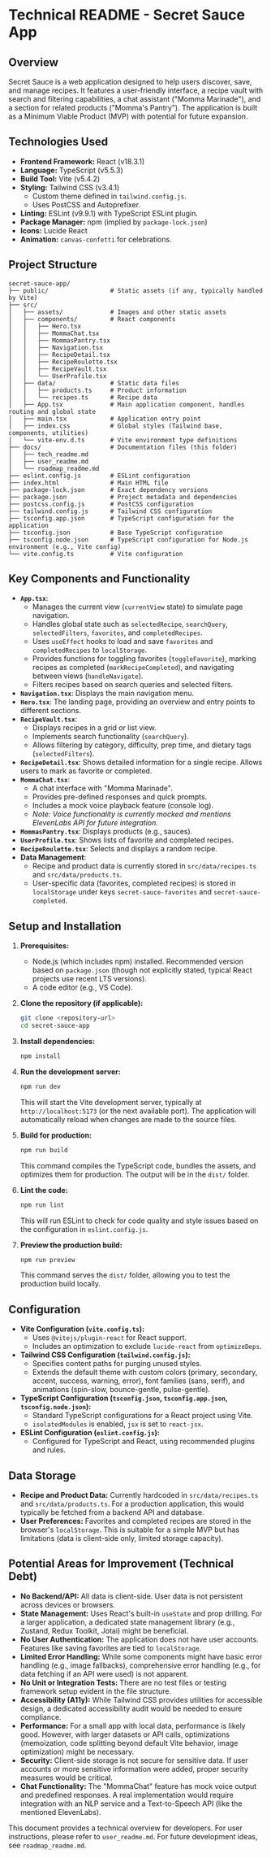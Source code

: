 # Technical README - Secret Sauce App

## Overview

Secret Sauce is a web application designed to help users discover, save, and manage recipes. It features a user-friendly interface, a recipe vault with search and filtering capabilities, a chat assistant ("Momma Marinade"), and a section for related products ("Momma's Pantry"). The application is built as a Minimum Viable Product (MVP) with potential for future expansion.

## Technologies Used

*   **Frontend Framework:** React (v18.3.1)
*   **Language:** TypeScript (v5.5.3)
*   **Build Tool:** Vite (v5.4.2)
*   **Styling:** Tailwind CSS (v3.4.1)
    *   Custom theme defined in `tailwind.config.js`.
    *   Uses PostCSS and Autoprefixer.
*   **Linting:** ESLint (v9.9.1) with TypeScript ESLint plugin.
*   **Package Manager:** npm (implied by `package-lock.json`)
*   **Icons:** Lucide React
*   **Animation:** `canvas-confetti` for celebrations.

## Project Structure

```
secret-sauce-app/
├── public/                 # Static assets (if any, typically handled by Vite)
├── src/
│   ├── assets/             # Images and other static assets
│   ├── components/         # React components
│   │   ├── Hero.tsx
│   │   ├── MommaChat.tsx
│   │   ├── MommasPantry.tsx
│   │   ├── Navigation.tsx
│   │   ├── RecipeDetail.tsx
│   │   ├── RecipeRoulette.tsx
│   │   ├── RecipeVault.tsx
│   │   └── UserProfile.tsx
│   ├── data/               # Static data files
│   │   ├── products.ts     # Product information
│   │   └── recipes.ts      # Recipe data
│   ├── App.tsx             # Main application component, handles routing and global state
│   ├── main.tsx            # Application entry point
│   ├── index.css           # Global styles (Tailwind base, components, utilities)
│   └── vite-env.d.ts       # Vite environment type definitions
├── docs/                   # Documentation files (this folder)
│   ├── tech_readme.md
│   ├── user_readme.md
│   └── roadmap_readme.md
├── eslint.config.js        # ESLint configuration
├── index.html              # Main HTML file
├── package-lock.json       # Exact dependency versions
├── package.json            # Project metadata and dependencies
├── postcss.config.js       # PostCSS configuration
├── tailwind.config.js      # Tailwind CSS configuration
├── tsconfig.app.json       # TypeScript configuration for the application
├── tsconfig.json           # Base TypeScript configuration
├── tsconfig.node.json      # TypeScript configuration for Node.js environment (e.g., Vite config)
└── vite.config.ts          # Vite configuration
```

## Key Components and Functionality

*   **`App.tsx`**:
    *   Manages the current view (`currentView` state) to simulate page navigation.
    *   Handles global state such as `selectedRecipe`, `searchQuery`, `selectedFilters`, `favorites`, and `completedRecipes`.
    *   Uses `useEffect` hooks to load and save `favorites` and `completedRecipes` to `localStorage`.
    *   Provides functions for toggling favorites (`toggleFavorite`), marking recipes as completed (`markRecipeCompleted`), and navigating between views (`handleNavigate`).
    *   Filters recipes based on search queries and selected filters.
*   **`Navigation.tsx`**: Displays the main navigation menu.
*   **`Hero.tsx`**: The landing page, providing an overview and entry points to different sections.
*   **`RecipeVault.tsx`**:
    *   Displays recipes in a grid or list view.
    *   Implements search functionality (`searchQuery`).
    *   Allows filtering by category, difficulty, prep time, and dietary tags (`selectedFilters`).
*   **`RecipeDetail.tsx`**: Shows detailed information for a single recipe. Allows users to mark as favorite or completed.
*   **`MommaChat.tsx`**:
    *   A chat interface with "Momma Marinade".
    *   Provides pre-defined responses and quick prompts.
    *   Includes a mock voice playback feature (console log).
    *   *Note: Voice functionality is currently mocked and mentions ElevenLabs API for future integration.*
*   **`MommasPantry.tsx`**: Displays products (e.g., sauces).
*   **`UserProfile.tsx`**: Shows lists of favorite and completed recipes.
*   **`RecipeRoulette.tsx`**: Selects and displays a random recipe.
*   **Data Management**:
    *   Recipe and product data is currently stored in `src/data/recipes.ts` and `src/data/products.ts`.
    *   User-specific data (favorites, completed recipes) is stored in `localStorage` under keys `secret-sauce-favorites` and `secret-sauce-completed`.

## Setup and Installation

1.  **Prerequisites:**
    *   Node.js (which includes npm) installed. Recommended version based on `package.json` (though not explicitly stated, typical React projects use recent LTS versions).
    *   A code editor (e.g., VS Code).

2.  **Clone the repository (if applicable):**
    ```bash
    git clone <repository-url>
    cd secret-sauce-app
    ```

3.  **Install dependencies:**
    ```bash
    npm install
    ```

4.  **Run the development server:**
    ```bash
    npm run dev
    ```
    This will start the Vite development server, typically at `http://localhost:5173` (or the next available port). The application will automatically reload when changes are made to the source files.

5.  **Build for production:**
    ```bash
    npm run build
    ```
    This command compiles the TypeScript code, bundles the assets, and optimizes them for production. The output will be in the `dist/` folder.

6.  **Lint the code:**
    ```bash
    npm run lint
    ```
    This will run ESLint to check for code quality and style issues based on the configuration in `eslint.config.js`.

7.  **Preview the production build:**
    ```bash
    npm run preview
    ```
    This command serves the `dist/` folder, allowing you to test the production build locally.

## Configuration

*   **Vite Configuration (`vite.config.ts`):**
    *   Uses `@vitejs/plugin-react` for React support.
    *   Includes an optimization to exclude `lucide-react` from `optimizeDeps`.
*   **Tailwind CSS Configuration (`tailwind.config.js`):**
    *   Specifies content paths for purging unused styles.
    *   Extends the default theme with custom colors (primary, secondary, accent, success, warning, error), font families (sans, serif), and animations (spin-slow, bounce-gentle, pulse-gentle).
*   **TypeScript Configuration (`tsconfig.json`, `tsconfig.app.json`, `tsconfig.node.json`):**
    *   Standard TypeScript configurations for a React project using Vite.
    *   `isolatedModules` is enabled, `jsx` is set to `react-jsx`.
*   **ESLint Configuration (`eslint.config.js`):**
    *   Configured for TypeScript and React, using recommended plugins and rules.

## Data Storage

*   **Recipe and Product Data:** Currently hardcoded in `src/data/recipes.ts` and `src/data/products.ts`. For a production application, this would typically be fetched from a backend API and database.
*   **User Preferences:** Favorites and completed recipes are stored in the browser's `localStorage`. This is suitable for a simple MVP but has limitations (data is client-side only, limited storage capacity).

## Potential Areas for Improvement (Technical Debt)

*   **No Backend/API:** All data is client-side. User data is not persistent across devices or browsers.
*   **State Management:** Uses React's built-in `useState` and prop drilling. For a larger application, a dedicated state management library (e.g., Zustand, Redux Toolkit, Jotai) might be beneficial.
*   **No User Authentication:** The application does not have user accounts. Features like saving favorites are tied to `localStorage`.
*   **Limited Error Handling:** While some components might have basic error handling (e.g., image fallbacks), comprehensive error handling (e.g., for data fetching if an API were used) is not apparent.
*   **No Unit or Integration Tests:** There are no test files or testing framework setup evident in the file structure.
*   **Accessibility (A11y):** While Tailwind CSS provides utilities for accessible design, a dedicated accessibility audit would be needed to ensure compliance.
*   **Performance:** For a small app with local data, performance is likely good. However, with larger datasets or API calls, optimizations (memoization, code splitting beyond default Vite behavior, image optimization) might be necessary.
*   **Security:** Client-side storage is not secure for sensitive data. If user accounts or more sensitive information were added, proper security measures would be critical.
*   **Chat Functionality:** The "MommaChat" feature has mock voice output and predefined responses. A real implementation would require integration with an NLP service and a Text-to-Speech API (like the mentioned ElevenLabs).

This document provides a technical overview for developers. For user instructions, please refer to `user_readme.md`. For future development ideas, see `roadmap_readme.md`.
